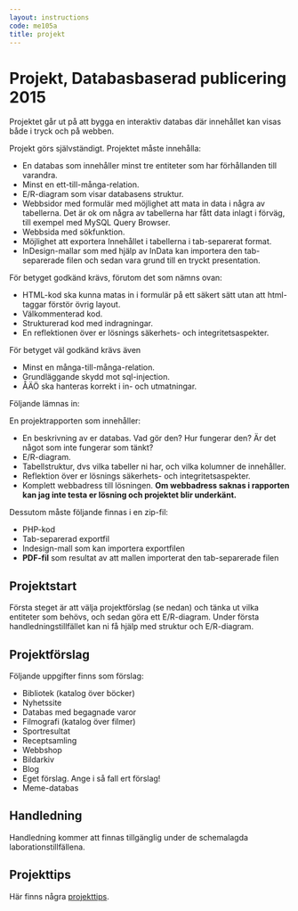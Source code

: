 ```yaml
---
layout: instructions
code: me105a
title: projekt
---
```


<style>
pre {white-space: pre-wrap;}
</style>

# Projekt, Databasbaserad publicering 2015

Projektet går ut på att bygga en interaktiv databas där innehållet kan visas både i tryck och på webben.

Projekt görs självständigt. Projektet måste innehålla:

- En databas som innehåller minst tre entiteter som har förhållanden till varandra. 
- Minst en ett-till-många-relation. 
- E/R-diagram som visar databasens struktur.
- Webbsidor med formulär med möjlighet att mata in data i några av tabellerna. Det är ok om några av tabellerna har fått data inlagt i förväg, till exempel med MySQL Query Browser.
- Webbsida med sökfunktion.
- Möjlighet att exportera Innehållet i tabellerna i tab-separerat format.
- InDesign-mallar som med hjälp av InData kan importera den tab-separerade filen och sedan vara grund till en tryckt presentation.



För betyget godkänd krävs, förutom det som nämns ovan:

- HTML-kod ska kunna matas in i formulär på ett säkert sätt utan att html-taggar förstör övrig layout. 
- Välkommenterad kod. 
- Strukturerad kod med indragningar.
- En reflektionen över er lösnings säkerhets- och integritetsaspekter.

För betyget väl godkänd krävs även

- Minst en många-till-många-relation. 
- Grundläggande skydd mot sql-injection. 
- ÅÄÖ ska hanteras korrekt i in- och utmatningar. 

Följande lämnas in:

En projektrapporten som innehåller:

- En beskrivning av er databas. Vad gör den? Hur fungerar den? Är det något som inte fungerar som tänkt?
- E/R-diagram.
- Tabellstruktur, dvs vilka tabeller ni har, och vilka kolumner de innehåller. 
- Reflektion över er lösnings säkerhets- och integritetsaspekter.
- Komplett webbadress till lösningen. **Om webbadress saknas i rapporten kan jag inte testa er lösning och projektet blir underkänt.**

Dessutom måste följande finnas i en zip-fil:

- PHP-kod
- Tab-separerad exportfil
- Indesign-mall som kan importera exportfilen
- **PDF-fil** som resultat av att mallen importerat den tab-separerade filen 

## Projektstart

Första steget är att välja projektförslag (se nedan) och tänka ut vilka entiteter som behövs, och sedan göra ett E/R-diagram. Under första handledningstillfället kan ni få hjälp med struktur och E/R-diagram. 

## Projektförslag

Följande uppgifter finns som förslag:

- Bibliotek (katalog över böcker)
- Nyhetssite
- Databas med begagnade varor
- Filmografi (katalog över filmer)
- Sportresultat
- Receptsamling
- Webbshop
- Bildarkiv
- Blog
- Eget förslag. Ange i så fall ert förslag!
- Meme-databas

## Handledning

Handledning kommer att finnas tillgänglig under de schemalagda laborationstillfällena. 

## Projekttips

Här finns några [projekttips](tips.html). 